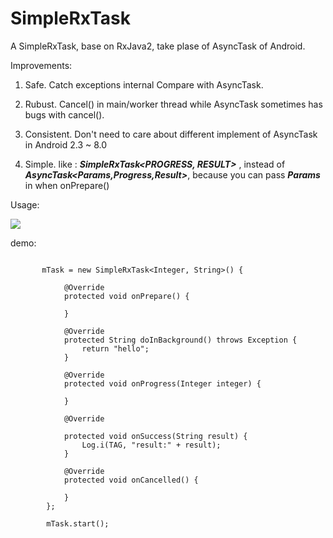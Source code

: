 # SimpleRxTask
A SimpleRxTask, base on RxJava2, take plase of AsyncTask of Android.

Improvements: 

1. Safe. Catch exceptions internal Compare with AsyncTask.

2. Rubust. Cancel() in main/worker thread while AsyncTask sometimes has bugs with cancel().

3. Consistent. Don't need to care about different implement of AsyncTask in  Android 2.3 ~ 8.0

4. Simple. like : ***SimpleRxTask<PROGRESS, RESULT>*** , instead of ***AsyncTask<Params,Progress,Result>***, because you can 
pass ***Params*** in when onPrepare()


Usage:

[![](https://jitpack.io/v/oyyj42/SimpleRxTaskDemo.svg)](https://jitpack.io/#oyyj42/SimpleRxTaskDemo)

demo:

```

       mTask = new SimpleRxTask<Integer, String>() {

            @Override
            protected void onPrepare() {

            }

            @Override
            protected String doInBackground() throws Exception {
                return "hello";
            }

            @Override
            protected void onProgress(Integer integer) {
  
            }

            @Override

            protected void onSuccess(String result) {
                Log.i(TAG, "result:" + result);
            }

            @Override
            protected void onCancelled() {
   
            }
        };

        mTask.start();
```

